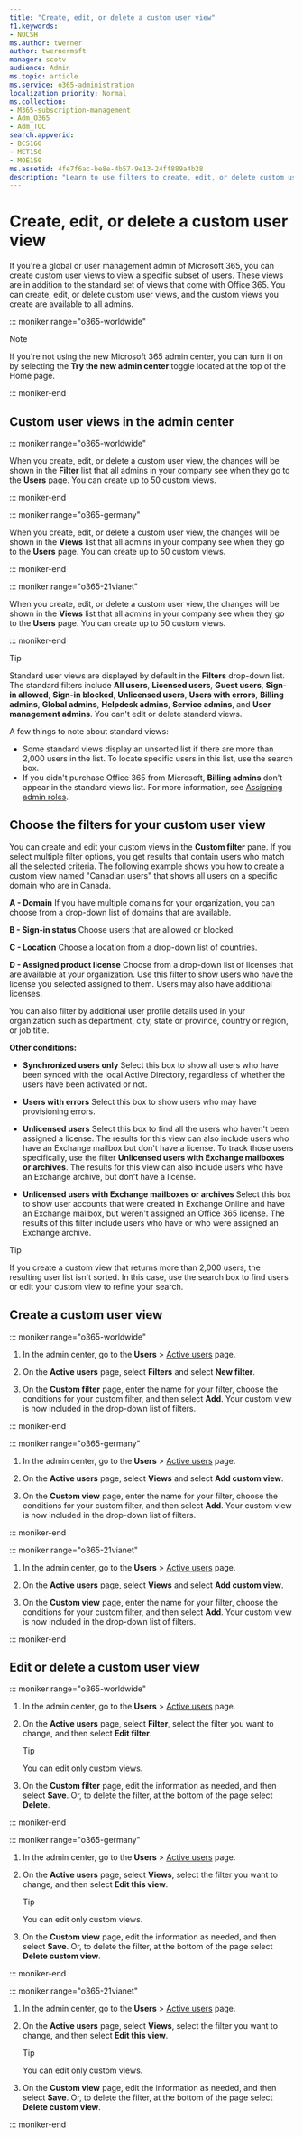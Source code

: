 ```yaml
---
title: "Create, edit, or delete a custom user view"
f1.keywords:
- NOCSH
ms.author: twerner
author: twernermsft
manager: scotv
audience: Admin
ms.topic: article
ms.service: o365-administration
localization_priority: Normal
ms.collection: 
- M365-subscription-management 
- Adm_O365
- Adm_TOC
search.appverid:
- BCS160
- MET150
- MOE150
ms.assetid: 4fe7f6ac-be8e-4b57-9e13-24ff889a4b28
description: "Learn to use filters to create, edit, or delete custom user view."
---
```


# Create, edit, or delete a custom user view

If you're a global or user management admin of Microsoft 365, you can create custom user views to view a specific subset of users. These views are in addition to the standard set of views that come with Office 365. You can create, edit, or delete custom user views, and the custom views you create are available to all admins.

::: moniker range="o365-worldwide"

> [!NOTE]
> If you're not using the new Microsoft 365 admin center, you can turn it on by selecting the **Try the new admin center** toggle located at the top of the Home page.

::: moniker-end
  
## Custom user views in the admin center

::: moniker range="o365-worldwide"

When you create, edit, or delete a custom user view, the changes will be shown in the **Filter** list that all admins in your company see when they go to the **Users** page. You can create up to 50 custom views. 

::: moniker-end

::: moniker range="o365-germany"

When you create, edit, or delete a custom user view, the changes will be shown in the **Views** list that all admins in your company see when they go to the **Users** page. You can create up to 50 custom views. 

::: moniker-end

::: moniker range="o365-21vianet"

When you create, edit, or delete a custom user view, the changes will be shown in the **Views** list that all admins in your company see when they go to the **Users** page. You can create up to 50 custom views. 

::: moniker-end

> [!TIP]
>  Standard user views are displayed by default in the **Filters** drop-down list. The standard filters include **All users**, **Licensed users**, **Guest users**,  **Sign-in allowed**, **Sign-in blocked**, **Unlicensed users**, **Users with errors**, **Billing admins**, **Global admins**, **Helpdesk admins**, **Service admins**, and **User management admins**. You can't edit or delete standard views. 

A few things to note about standard views: 

- Some standard views display an unsorted list if there are more than 2,000 users in the list. To locate specific users in this list, use the search box. 
- If you didn't purchase Office 365 from Microsoft, **Billing admins** don't appear in the standard views list. For more information, see [Assigning admin roles](assign-admin-roles.md). 
  
## Choose the filters for your custom user view

You can create and edit your custom views in the **Custom filter** pane. If you select multiple filter options, you get results that contain users who match all the selected criteria. The following example shows you how to create a custom view named "Canadian users" that shows all users on a specific domain who are in Canada. 

  
 **A - Domain** If you have multiple domains for your organization, you can choose from a drop-down list of domains that are available. 
  
 **B - Sign-in status** Choose users that are allowed or blocked. 
  
 **C - Location** Choose a location from a drop-down list of countries. 
  
 **D - Assigned product license** Choose from a drop-down list of licenses that are available at your organization. Use this filter to show users who have the license you selected assigned to them. Users may also have additional licenses. 
  
You can also filter by additional user profile details used in your organization such as department, city, state or province, country or region, or job title.
  
 **Other conditions:**
  
- **Synchronized users only** Select this box to show all users who have been synced with the local Active Directory, regardless of whether the users have been activated or not. 
    
- **Users with errors** Select this box to show users who may have provisioning errors. 
    
- **Unlicensed users** Select this box to find all the users who haven't been assigned a license. The results for this view can also include users who have an Exchange mailbox but don't have a license. To track those users specifically, use the filter **Unlicensed users with Exchange mailboxes or archives**. The results for this view can also include users who have an Exchange archive, but don't have a license.
    
- **Unlicensed users with Exchange mailboxes or archives** Select this box to show user accounts that were created in Exchange Online and have an Exchange mailbox, but weren't assigned an Office 365 license. The results of this filter include users who have or who were assigned an Exchange archive. 
    
> [!TIP]
> If you create a custom view that returns more than 2,000 users, the resulting user list isn't sorted. In this case, use the search box to find users or edit your custom view to refine your search. 
  
## Create a custom user view

::: moniker range="o365-worldwide"

1. In the admin center, go to the **Users** \> <a href="https://go.microsoft.com/fwlink/p/?linkid=834822" target="_blank">Active users</a> page.
    
2. On the **Active users** page, select **Filters** and select **New filter**.
  
3. On the **Custom filter** page, enter the name for your filter, choose the conditions for your custom filter, and then select **Add**. Your custom view is now included in the drop-down list of filters.
    
::: moniker-end

::: moniker range="o365-germany"

1. In the admin center, go to the **Users** \> <a href="https://go.microsoft.com/fwlink/p/?linkid=847686" target="_blank">Active users</a> page.  

2. On the **Active users** page, select **Views** and select **Add custom view**.
  
3. On the **Custom view** page, enter the name for your filter, choose the conditions for your custom filter, and then select **Add**. Your custom view is now included in the drop-down list of filters.

::: moniker-end


::: moniker range="o365-21vianet"

1. In the admin center, go to the **Users** \> <a href="https://go.microsoft.com/fwlink/p/?linkid=850628" target="_blank">Active users</a> page. 

2. On the **Active users** page, select **Views** and select **Add custom view**.
  
3. On the **Custom view** page, enter the name for your filter, choose the conditions for your custom filter, and then select **Add**. Your custom view is now included in the drop-down list of filters.

::: moniker-end
    

## Edit or delete a custom user view

::: moniker range="o365-worldwide"

1. In the admin center, go to the **Users** \> <a href="https://go.microsoft.com/fwlink/p/?linkid=834822" target="_blank">Active users</a> page.
    
2. On the **Active users** page, select **Filter**, select the filter you want to change, and then select **Edit filter**. 
    
    > [!TIP]
    > You can edit only custom views. 
  
3. On the **Custom filter** page, edit the information as needed, and then select **Save**. Or, to delete the filter, at the bottom of the page select **Delete**. 
    
::: moniker-end

::: moniker range="o365-germany"

1. In the admin center, go to the **Users** \> <a href="https://go.microsoft.com/fwlink/p/?linkid=847686" target="_blank">Active users</a> page.  

2. On the **Active users** page, select **Views**, select the filter you want to change, and then select **Edit this view**. 
    
    > [!TIP]
    > You can edit only custom views. 
  
3. On the **Custom view** page, edit the information as needed, and then select **Save**. Or, to delete the filter, at the bottom of the page select **Delete custom view**. 

::: moniker-end

::: moniker range="o365-21vianet"

1. In the admin center, go to the **Users** \> <a href="https://go.microsoft.com/fwlink/p/?linkid=850628" target="_blank">Active users</a> page. 

2. On the **Active users** page, select **Views**, select the filter you want to change, and then select **Edit this view**. 
    
    > [!TIP]
    > You can edit only custom views. 
  
3. On the **Custom view** page, edit the information as needed, and then select **Save**. Or, to delete the filter, at the bottom of the page select **Delete custom view**. 

::: moniker-end


     

